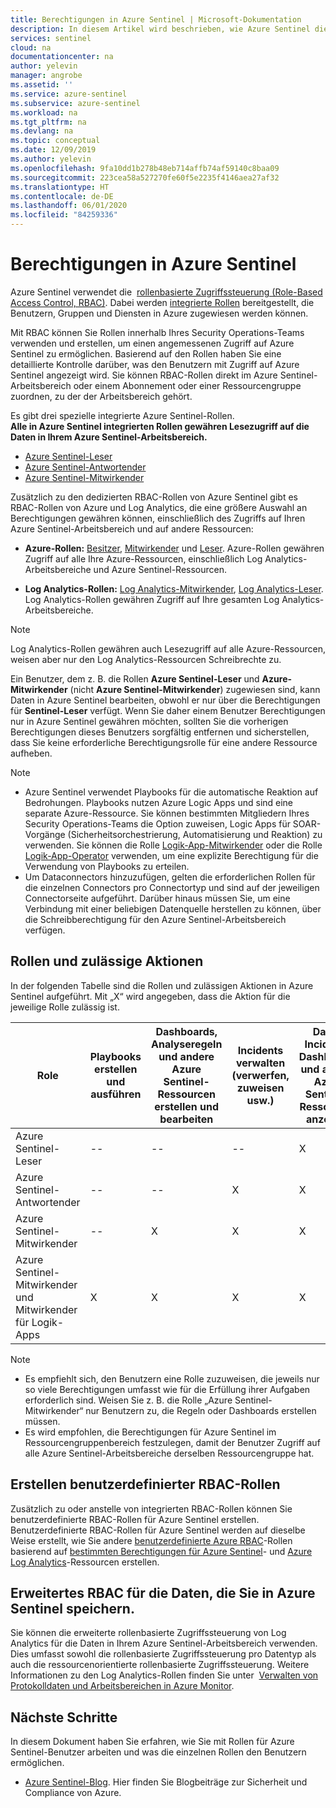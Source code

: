 ```yaml
---
title: Berechtigungen in Azure Sentinel | Microsoft-Dokumentation
description: In diesem Artikel wird beschrieben, wie Azure Sentinel die rollenbasierte Zugriffssteuerung zum Zuweisen von Berechtigungen für Benutzer verwendet und die zulässigen Aktionen für jede Rolle identifiziert.
services: sentinel
cloud: na
documentationcenter: na
author: yelevin
manager: angrobe
ms.assetid: ''
ms.service: azure-sentinel
ms.subservice: azure-sentinel
ms.workload: na
ms.tgt_pltfrm: na
ms.devlang: na
ms.topic: conceptual
ms.date: 12/09/2019
ms.author: yelevin
ms.openlocfilehash: 9fa10dd1b278b48eb714affb74af59140c8baa09
ms.sourcegitcommit: 223cea58a527270fe60f5e2235f4146aea27af32
ms.translationtype: HT
ms.contentlocale: de-DE
ms.lasthandoff: 06/01/2020
ms.locfileid: "84259336"
---
```

# <a name="permissions-in-azure-sentinel"></a>Berechtigungen in Azure Sentinel

Azure Sentinel verwendet die  [rollenbasierte Zugriffssteuerung (Role-Based Access Control, RBAC)](../role-based-access-control/role-assignments-portal.md). Dabei werden [integrierte Rollen](../role-based-access-control/built-in-roles.md) bereitgestellt, die Benutzern, Gruppen und Diensten in Azure zugewiesen werden können.

Mit RBAC können Sie Rollen innerhalb Ihres Security Operations-Teams verwenden und erstellen, um einen angemessenen Zugriff auf Azure Sentinel zu ermöglichen. Basierend auf den Rollen haben Sie eine detaillierte Kontrolle darüber, was den Benutzern mit Zugriff auf Azure Sentinel angezeigt wird. Sie können RBAC-Rollen direkt im Azure Sentinel-Arbeitsbereich oder einem Abonnement oder einer Ressourcengruppe zuordnen, zu der der Arbeitsbereich gehört.

Es gibt drei spezielle integrierte Azure Sentinel-Rollen.  
**Alle in Azure Sentinel integrierten Rollen gewähren Lesezugriff auf die Daten in Ihrem Azure Sentinel-Arbeitsbereich.**
- [Azure Sentinel-Leser](../role-based-access-control/built-in-roles.md#azure-sentinel-reader)
- [Azure Sentinel-Antwortender](../role-based-access-control/built-in-roles.md#azure-sentinel-responder)
- [Azure Sentinel-Mitwirkender](../role-based-access-control/built-in-roles.md#azure-sentinel-contributor)

Zusätzlich zu den dedizierten RBAC-Rollen von Azure Sentinel gibt es RBAC-Rollen von Azure und Log Analytics, die eine größere Auswahl an Berechtigungen gewähren können, einschließlich des Zugriffs auf Ihren Azure Sentinel-Arbeitsbereich und auf andere Ressourcen:

- **Azure-Rollen:** [Besitzer](../role-based-access-control/built-in-roles.md#owner), [Mitwirkender](../role-based-access-control/built-in-roles.md#contributor) und [Leser](../role-based-access-control/built-in-roles.md#reader). Azure-Rollen gewähren Zugriff auf alle Ihre Azure-Ressourcen, einschließlich Log Analytics-Arbeitsbereiche und Azure Sentinel-Ressourcen.

-   **Log Analytics-Rollen:** [Log Analytics-Mitwirkender](../role-based-access-control/built-in-roles.md#log-analytics-contributor), [Log Analytics-Leser](../role-based-access-control/built-in-roles.md#log-analytics-reader). Log Analytics-Rollen gewähren Zugriff auf Ihre gesamten Log Analytics-Arbeitsbereiche. 

> [!NOTE]
> Log Analytics-Rollen gewähren auch Lesezugriff auf alle Azure-Ressourcen, weisen aber nur den Log Analytics-Ressourcen Schreibrechte zu.


Ein Benutzer, dem z. B. die Rollen **Azure Sentinel-Leser** und **Azure-Mitwirkender** (nicht **Azure Sentinel-Mitwirkender**) zugewiesen sind, kann Daten in Azure Sentinel bearbeiten, obwohl er nur über die Berechtigungen für **Sentinel-Leser** verfügt. Wenn Sie daher einem Benutzer Berechtigungen nur in Azure Sentinel gewähren möchten, sollten Sie die vorherigen Berechtigungen dieses Benutzers sorgfältig entfernen und sicherstellen, dass Sie keine erforderliche Berechtigungsrolle für eine andere Ressource aufheben.

> [!NOTE]
>- Azure Sentinel verwendet Playbooks für die automatische Reaktion auf Bedrohungen. Playbooks nutzen Azure Logic Apps und sind eine separate Azure-Ressource. Sie können bestimmten Mitgliedern Ihres Security Operations-Teams die Option zuweisen, Logic Apps für SOAR-Vorgänge (Sicherheitsorchestrierung, Automatisierung und Reaktion) zu verwenden. Sie können die Rolle [Logik-App-Mitwirkender](../role-based-access-control/built-in-roles.md#logic-app-contributor) oder die Rolle [Logik-App-Operator](../role-based-access-control/built-in-roles.md#logic-app-operator) verwenden, um eine explizite Berechtigung für die Verwendung von Playbooks zu erteilen.
>- Um Dataconnectors hinzuzufügen, gelten die erforderlichen Rollen für die einzelnen Connectors pro Connectortyp und sind auf der jeweiligen Connectorseite aufgeführt. Darüber hinaus müssen Sie, um eine Verbindung mit einer beliebigen Datenquelle herstellen zu können, über die Schreibberechtigung für den Azure Sentinel-Arbeitsbereich verfügen.



## <a name="roles-and-allowed-actions"></a>Rollen und zulässige Aktionen

In der folgenden Tabelle sind die Rollen und zulässigen Aktionen in Azure Sentinel aufgeführt. Mit „X“ wird angegeben, dass die Aktion für die jeweilige Rolle zulässig ist.

| Role | Playbooks erstellen und ausführen| Dashboards, Analyseregeln und andere Azure Sentinel-Ressourcen erstellen und bearbeiten | Incidents verwalten (verwerfen, zuweisen usw.) | Daten, Incidents, Dashboards und andere Azure Sentinel-Ressourcen anzeigen |
|--- |---|---|---|---|
| Azure Sentinel-Leser | -- | -- | -- | X |
| Azure Sentinel-Antwortender|--|--| X | X |
| Azure Sentinel-Mitwirkender | -- | X | X | X |
| Azure Sentinel-Mitwirkender und Mitwirkender für Logik-Apps | X | X | X | X |


> [!NOTE]
> - Es empfiehlt sich, den Benutzern eine Rolle zuzuweisen, die jeweils nur so viele Berechtigungen umfasst wie für die Erfüllung ihrer Aufgaben erforderlich sind. Weisen Sie z. B. die Rolle „Azure Sentinel-Mitwirkender“ nur Benutzern zu, die Regeln oder Dashboards erstellen müssen.
> - Es wird empfohlen, die Berechtigungen für Azure Sentinel im Ressourcengruppenbereich festzulegen, damit der Benutzer Zugriff auf alle Azure Sentinel-Arbeitsbereiche derselben Ressourcengruppe hat.
>
## <a name="building-custom-rbac-roles"></a>Erstellen benutzerdefinierter RBAC-Rollen

Zusätzlich zu oder anstelle von integrierten RBAC-Rollen können Sie benutzerdefinierte RBAC-Rollen für Azure Sentinel erstellen. Benutzerdefinierte RBAC-Rollen für Azure Sentinel werden auf dieselbe Weise erstellt, wie Sie andere [benutzerdefinierte Azure RBAC](../role-based-access-control/custom-roles-rest.md#create-a-custom-role)-Rollen basierend auf [bestimmten Berechtigungen für Azure Sentinel](../role-based-access-control/resource-provider-operations.md#microsoftsecurityinsights)- und [Azure Log Analytics](../role-based-access-control/resource-provider-operations.md#microsoftoperationalinsights)-Ressourcen erstellen.

## <a name="advanced-rbac-on-the-data-you-store-in-azure-sentinel"></a>Erweitertes RBAC für die Daten, die Sie in Azure Sentinel speichern.
  
Sie können die erweiterte rollenbasierte Zugriffssteuerung von Log Analytics für die Daten in Ihrem Azure Sentinel-Arbeitsbereich verwenden. Dies umfasst sowohl die rollenbasierte Zugriffssteuerung pro Datentyp als auch die ressourcenorientierte rollenbasierte Zugriffssteuerung. Weitere Informationen zu den Log Analytics-Rollen finden Sie unter  [Verwalten von Protokolldaten und Arbeitsbereichen in Azure Monitor](../azure-monitor/platform/manage-access.md#manage-access-using-workspace-permissions).

## <a name="next-steps"></a>Nächste Schritte
In diesem Dokument haben Sie erfahren, wie Sie mit Rollen für Azure Sentinel-Benutzer arbeiten und was die einzelnen Rollen den Benutzern ermöglichen.

* [Azure Sentinel-Blog](https://aka.ms/azuresentinelblog). Hier finden Sie Blogbeiträge zur Sicherheit und Compliance von Azure.
